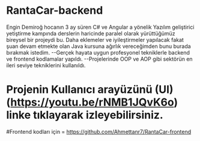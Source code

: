 # RantaCar-backend

Engin Demiroğ hocanın 3 ay süren C# ve Angular a yönelik Yazılım geliştirici yetiştirme kampında derslerin haricinde paralel olarak yürüttüğümüz bireysel  bir projeydi bu.
Daha eklemeler ve iyileştirmeler yapılacak fakat şuan devam etmekte olan Java kursuna ağırlık vereceğimden bunu burada bırakmak istedim. 
--Gerçek hayata uygun profesyonel tekniklerle backend ve frontend kodlamalar yapıldı.
--Projelerinde OOP ve AOP gibi sektörün en ileri seviye tekniklerini kullanıldı.

# Projenin Kullanıcı arayüzünü (UI)  (https://youtu.be/rNMB1JQvK6o) linke tıklayarak izleyebilirsiniz.

#Frontend kodları için = https://github.com/Ahmettanr7/RantaCar-frontend
